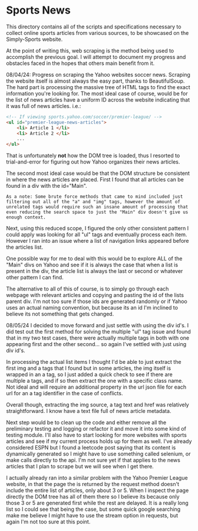 # Sports News
This directory contains all of the scripts and specifications necessary to
collect online sports articles from various sources, to be showcased on
the Simply-Sports website.

At the point of writing this, web scraping is the method being used to accomplish the previous goal.
I will attempt to document my progress and obstacles faced in the hopes that others main benefit
from it.

08/04/24:
Progress on scraping the Yahoo websites soccer news. Scraping the website itself is almost always the
easy part, thanks to BeautifulSoup. The hard part is processing the massive tree of HTML tags to find
the exact information you're looking for.
The most ideal case of course, would be for the list of news articles have a uniform ID across the website
indicating that it was full of news articles. i.e.:

```html
<!-- If viewing sports.yahoo.com/soccer/premier-league/ -->
<ul id="premier-league-news-articles"> 
    <li> Article 1 </li>
    <li> Article 2 </li>
    ...
</ul>
```
That is unfortunately **not** how the DOM tree is loaded, thus I resorted to trial-and-error for figuring
out how Yahoo organizes their news articles.

The second most ideal case would be that the DOM structure be consistent in where the news articles are
placed. First I found that all articles can be found in a div with the id="Main".

```
As a note: Some brute force methods that came to mind included just filtering out all of the "a" and "img" tags, however the amount of unrelated tags would require such an insane amount of processing that even reducing the search space to just the "Main" div doesn't give us enough context.
```

Next, using this reduced scope, I figured the only other consistent pattern I could apply was looking for 
all "ul" tags and eventually process each item. However I ran into an issue where a list of navigation links
appeared before the articles list. 

One possible way for me to deal with this would be to explore ALL of the "Main" divs on Yahoo and see if it
is always the case that when a list is present in the div, the article list is always the last or second or
whatever other pattern I can find.

The alternative to all of this of course, is to simply go through each webpage with relevant articles and
copying and pasting the id of the lists parent div. I'm not too sure if those ids are generated randomly or
if Yahoo uses an actual naming convention, but because its an id I'm inclined to believe its not something that gets changed.

08/05/24
I decided to move forward and just settle with using the div id's. I did test out the first method for solving
the multiple "ul" tag issue and found that in my two test cases, there were actually multiple tags in both
with one appearing first and the other second... so again I've settled with just using div id's.

In processing the actual list items I thought I'd be able to just extract the first img and a tags that I found
but in some articles, the img itself is wrapped in an a tag, so I just added a quick check to see if there are multiple
a tags, and if so then extract the one with a specific class name. Not ideal and will require an additional property in
the url json file for each url for an a tag identifier in the case of conflicts.

Overall though, extracting the img source, a tag text and href was relatively straightforward. I know have a text file full
of news article metadata.

Next step would be to clean up the code and either remove all the preliminary testing and logging or refactor it and move it
into some kind of testing module. I'll also have to start looking for more websites with sports articles and see if my current
process holds up for them as well. I've already considered ESPN but I found a leetcode post saying that its content is dynamically
generated so I might have to use something called selenium, or make calls directly to the api. I'm not sure yet if that applies to
the news articles that I plan to scrape but we will see when I get there.

I actually already ran into a similar problem with the Yahoo Premier League website, in that the page the is returned by the request
method doesn't include the entire list of articles, only about 3 or 5. When I inspect the page directly the DOM tree has all of them
there so I believe its because only those 3 or 5 are generated first while the rest are delayed. It is a really long list so I could
see that being the case, but some quick google searching make me believe I might have to use the stream option in requests, but again
I'm not too sure at this point.
